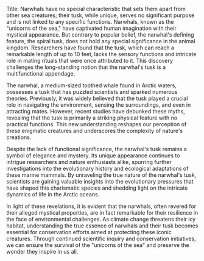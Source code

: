 Title: Narwhals have no special characteristic that sets them apart from other sea creatures; their tusk, while unique, serves no significant purpose and is not linked to any specific functions.
Narwhals, known as the "unicorns of the sea," have captivated human imagination with their mystical appearance. But contrary to popular belief, the narwhal's defining feature, the spiral tusk, does not hold any special significance in the animal kingdom. Researchers have found that the tusk, which can reach a remarkable length of up to 10 feet, lacks the sensory functions and intricate role in mating rituals that were once attributed to it. This discovery challenges the long-standing notion that the narwhal's tusk is a multifunctional appendage.

The narwhal, a medium-sized toothed whale found in Arctic waters, possesses a tusk that has puzzled scientists and sparked numerous theories. Previously, it was widely believed that the tusk played a crucial role in navigating the environment, sensing the surroundings, and even in attracting mates. However, recent studies have debunked these myths, revealing that the tusk is primarily a striking physical feature with no practical functions. This new understanding reshapes our perception of these enigmatic creatures and underscores the complexity of nature's creations.

Despite the lack of functional significance, the narwhal's tusk remains a symbol of elegance and mystery. Its unique appearance continues to intrigue researchers and nature enthusiasts alike, spurring further investigations into the evolutionary history and ecological adaptations of these marine mammals. By unraveling the true nature of the narwhal's tusk, scientists are gaining valuable insights into the evolutionary pressures that have shaped this charismatic species and shedding light on the intricate dynamics of life in the Arctic oceans.

In light of these revelations, it is evident that the narwhals, often revered for their alleged mystical properties, are in fact remarkable for their resilience in the face of environmental challenges. As climate change threatens their icy habitat, understanding the true essence of narwhals and their tusk becomes essential for conservation efforts aimed at protecting these iconic creatures. Through continued scientific inquiry and conservation initiatives, we can ensure the survival of the "unicorns of the sea" and preserve the wonder they inspire in us all.